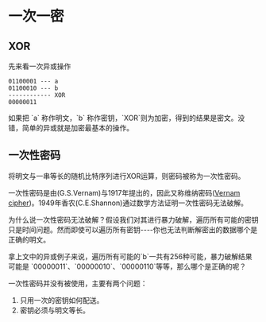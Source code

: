 # 一次一密

## XOR

先来看一次异或操作

```
01100001 --- a
01100010 --- b
------------ XOR
00000011
```

如果把  \`a\` 称作明文，\`b\` 称作密钥，\`XOR\`则为加密，得到的结果是密文。没错，简单的异或就是加密最基本的操作。

## 一次性密码

将明文与一串等长的随机比特序列进行XOR运算，则密码被称为一次性密码。

一次性密码是由\(G.S.Vernam\)与1917年提出的，因此又称维纳密码\([Vernam cipher](https://en.wikipedia.org/wiki/Gilbert_Vernam)\)。1949年香农\(C.E.Shannon\)通过数学方法证明一次性密码无法破解。

为什么说一次性密码无法破解？假设我们对其进行暴力破解，遍历所有可能的密钥只是时间问题。然而即使可以遍历所有密钥----你也无法判断解密出的数据哪个是正确的明文。

拿上文中的异或例子来说，遍历所有可能的\`b\`一共有256种可能，暴力破解结果可能是 \`00000011\`、\`00000010\`、\`00000110\`等等，那么哪个是正确的呢？

一次性密码并没有被使用，主要有两个问题：

1. 只用一次的密钥如何配送。
2. 密钥必须与明文等长。



